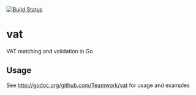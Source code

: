 [![Build Status](https://travis-ci.org/Teamwork/vat.svg?branch=master)](https://travis-ci.org/Teamwork/vat)

# vat
VAT matching and validation in Go

## Usage

See http://godoc.org/github.com/Teamwork/vat for usage and examples
